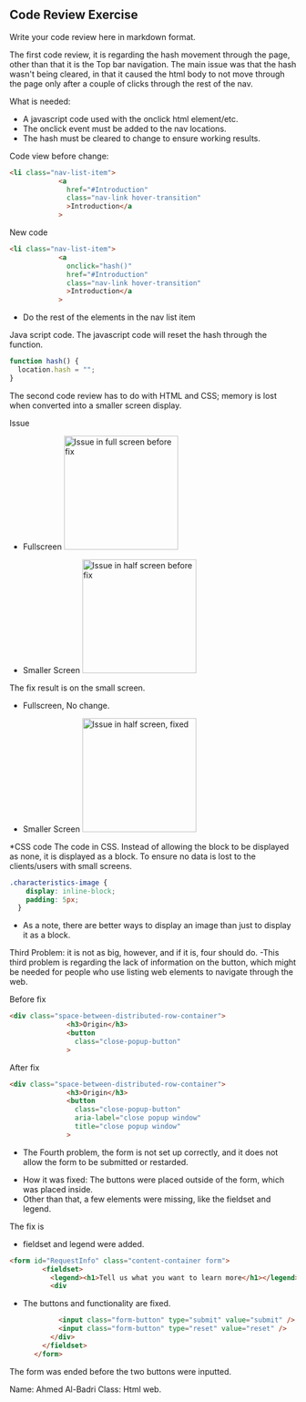 ## Code Review Exercise

Write your code review here in markdown format. 

The first code review, it is regarding the hash movement through the page, other than that it is the Top bar navigation.
The main issue was that the hash wasn't being cleared, in that it caused the html body to not move through the page only after a couple of clicks through the rest of the nav.

What is needed:
- A javascript code used with the onclick html element/etc.
- The onclick event must be added to the nav locations.
- The hash must be cleared to change to ensure working results.

Code view before change:

```html
<li class="nav-list-item">
            <a
              href="#Introduction"
              class="nav-link hover-transition"
              >Introduction</a
            >
```
New code
```html
<li class="nav-list-item">
            <a
              onclick="hash()"
              href="#Introduction"
              class="nav-link hover-transition"
              >Introduction</a
            >
```
- Do the rest of the elements in the nav list item

Java script code.
The javascript code will reset the hash through the function.

```js
function hash() {
  location.hash = "";
}
```

The second code review has to do with HTML and CSS; memory is lost when converted into a smaller screen display.

Issue
- Fullscreen
	<img scr="./code-review-codebase/images/Second,One,one.PNG" height=200 alt="Issue in full screen before fix">

- Smaller Screen
	<img scr="./code-review-codebase/images/Second,One,two.PNG" height=200 alt="Issue in half screen before fix">

 The fix result is on the small screen.

- Fullscreen, No change.

- Smaller Screen
	<img scr=".\code-review-codebase\images\'Second,two,two.PNG'" height=200 alt="Issue in half screen, fixed">

*CSS code
The code in CSS. Instead of allowing the block to be displayed as none, it is displayed as a block. To ensure no data is lost to the clients/users with small screens.

```CSS
.characteristics-image {
    display: inline-block;
    padding: 5px;
  }
```
- As a note, there are better ways to display an image than just to display it as a block.

Third Problem: it is not as big, however, and if it is, four should do.
-This third problem is regarding the lack of information on the button, which might be needed for people who use listing web elements to navigate through the web.

Before fix
```html
<div class="space-between-distributed-row-container">
              <h3>Origin</h3>
              <button
                class="close-popup-button"
              >
```

After fix
```html
<div class="space-between-distributed-row-container">
              <h3>Origin</h3>
              <button
                class="close-popup-button"
                aria-label="close popup window"
                title="close popup window"
              >
```

* The Fourth problem, the form is not set up correctly, and it does not allow the form to be submitted or restarded.

- How it was fixed: The buttons were placed outside of the form, which was placed inside.
- Other than that, a few elements were missing, like the fieldset and legend.

The fix is
- fieldset and legend were added.
```html
<form id="RequestInfo" class="content-container form">
        <fieldset>
          <legend><h1>Tell us what you want to learn more</h1></legend>
          <div
```

- The buttons and functionality are fixed.
```html
            <input class="form-button" type="submit" value="submit" />
            <input class="form-button" type="reset" value="reset" />
          </div>
        </fieldset>
      </form>
```
The form was ended before the two buttons were inputted.


Name: Ahmed Al-Badri
Class: Html web.
